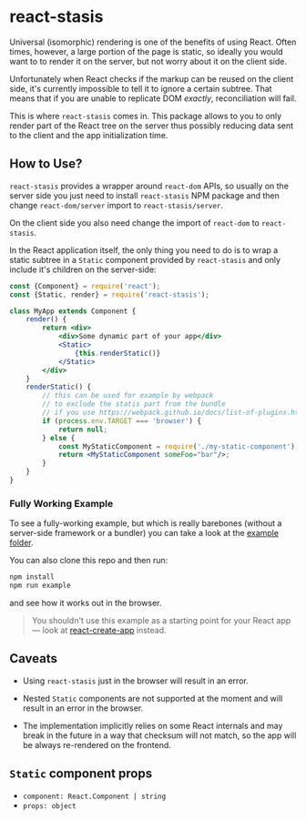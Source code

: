 # react-stasis

Universal (isomorphic) rendering is one of the benefits of using React. Often times, however, a large portion of the page is static, so ideally you would want to to render it on the server, but not worry about it on the client side.

Unfortunately when React checks if the markup can be reused on the client side, it's currently impossible to tell it to ignore a certain subtree. That means that if you are unable to replicate DOM *exactly*, reconciliation will fail.

This is where `react-stasis` comes in. This package allows to you to only render part of the React tree on the server thus possibly reducing data sent to the client and the app initialization time.

## How to Use?

`react-stasis` provides a wrapper around `react-dom` APIs, so usually on the server side you just need to install `react-stasis` NPM package and then change `react-dom/server` import to `react-stasis/server`.

On the client side you also need change the import of `react-dom` to `react-stasis`.

In the React application itself, the only thing you need to do is to wrap a static subtree in a `Static` component provided by `react-stasis` and only include it's children on the server-side:

```jsx
const {Component} = require('react');
const {Static, render} = require('react-stasis');

class MyApp extends Component {
    render() {
        return <div>
            <div>Some dynamic part of your app</div>
            <Static>
                {this.renderStatic()}
            </Static>
        </div>
    }
    renderStatic() {
        // this can be used for example by webpack
        // to exclude the statis part from the bundle
        // if you use https://webpack.github.io/docs/list-of-plugins.html#defineplugin
        if (process.env.TARGET === 'browser') {
            return null;
        } else {
            const MyStaticComponent = require('./my-static-component');
            return <MyStaticComponent someFoo="bar"/>;
        }
    }
}
```

### Fully Working Example

To see a fully-working example, but which is really barebones (without a server-side framework or a bundler) you can take a look at the [example folder](./blob/master/example).

You can also clone this repo and then run:

```bash
npm install
npm run example
```

and see how it works out in the browser.

> You shouldn't use this example as a starting point for your React app — look at [react-create-app](https://github.com/facebookincubator/create-react-app) instead.

## Caveats

* Using `react-stasis` just in the browser will result in an error.

* Nested `Static` components are not supported at the moment and will result in an error in the browser. 

* The implementation implicitly relies on some React internals and may break in the future in a way that checksum will not match, so the app will be always re-rendered on the frontend.

## `Static` component props

* `component: React.Component | string`
* `props: object`